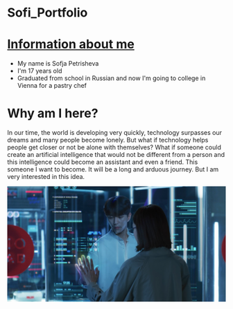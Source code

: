 # Sofi_Portfolio

# [Information about me](https://github.com/Sof-max/portfolio.git)
* My name is Sofja Petrisheva
* I'm 17 years old
* Graduated from school in Russian and now I'm going to college in Vienna for a pastry chef

# Why am I here?
In our time, the world is developing very quickly, technology surpasses our dreams and many people become lonely. But what if technology helps people get closer or not be alone with themselves? What if someone could create an artificial intelligence that would not be different from a person and this intelligence could become an assistant and even a friend. This someone I want to become. It will be a long and arduous journey. But I am very interested in this idea.

![](scale_1200.png)
